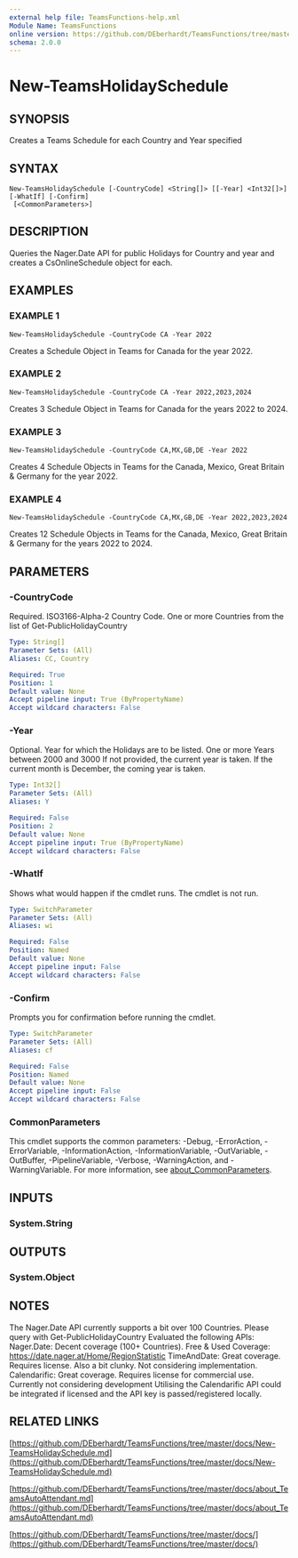 ```yaml
---
external help file: TeamsFunctions-help.xml
Module Name: TeamsFunctions
online version: https://github.com/DEberhardt/TeamsFunctions/tree/master/docs/New-TeamsHolidaySchedule.md
schema: 2.0.0
---
```


# New-TeamsHolidaySchedule

## SYNOPSIS
Creates a Teams Schedule for each Country and Year specified

## SYNTAX

```
New-TeamsHolidaySchedule [-CountryCode] <String[]> [[-Year] <Int32[]>] [-WhatIf] [-Confirm]
 [<CommonParameters>]
```

## DESCRIPTION
Queries the Nager.Date API for public Holidays for Country and year and creates a CsOnlineSchedule object for each.

## EXAMPLES

### EXAMPLE 1
```
New-TeamsHolidaySchedule -CountryCode CA -Year 2022
```

Creates a Schedule Object in Teams for Canada for the year 2022.

### EXAMPLE 2
```
New-TeamsHolidaySchedule -CountryCode CA -Year 2022,2023,2024
```

Creates 3 Schedule Object in Teams for Canada for the years 2022 to 2024.

### EXAMPLE 3
```
New-TeamsHolidaySchedule -CountryCode CA,MX,GB,DE -Year 2022
```

Creates 4 Schedule Objects in Teams for the Canada, Mexico, Great Britain & Germany for the year 2022.

### EXAMPLE 4
```
New-TeamsHolidaySchedule -CountryCode CA,MX,GB,DE -Year 2022,2023,2024
```

Creates 12 Schedule Objects in Teams for the Canada, Mexico, Great Britain & Germany for the years 2022 to 2024.

## PARAMETERS

### -CountryCode
Required.
ISO3166-Alpha-2 Country Code.
One or more Countries from the list of Get-PublicHolidayCountry

```yaml
Type: String[]
Parameter Sets: (All)
Aliases: CC, Country

Required: True
Position: 1
Default value: None
Accept pipeline input: True (ByPropertyName)
Accept wildcard characters: False
```

### -Year
Optional.
Year for which the Holidays are to be listed.
One or more Years between 2000 and 3000
If not provided, the current year is taken.
If the current month is December, the coming year is taken.

```yaml
Type: Int32[]
Parameter Sets: (All)
Aliases: Y

Required: False
Position: 2
Default value: None
Accept pipeline input: True (ByPropertyName)
Accept wildcard characters: False
```

### -WhatIf
Shows what would happen if the cmdlet runs.
The cmdlet is not run.

```yaml
Type: SwitchParameter
Parameter Sets: (All)
Aliases: wi

Required: False
Position: Named
Default value: None
Accept pipeline input: False
Accept wildcard characters: False
```

### -Confirm
Prompts you for confirmation before running the cmdlet.

```yaml
Type: SwitchParameter
Parameter Sets: (All)
Aliases: cf

Required: False
Position: Named
Default value: None
Accept pipeline input: False
Accept wildcard characters: False
```

### CommonParameters
This cmdlet supports the common parameters: -Debug, -ErrorAction, -ErrorVariable, -InformationAction, -InformationVariable, -OutVariable, -OutBuffer, -PipelineVariable, -Verbose, -WarningAction, and -WarningVariable. For more information, see [about_CommonParameters](http://go.microsoft.com/fwlink/?LinkID=113216).

## INPUTS

### System.String
## OUTPUTS

### System.Object
## NOTES
The Nager.Date API currently supports a bit over 100 Countries.
Please query with Get-PublicHolidayCountry
Evaluated the following APIs:
Nager.Date:   Decent coverage (100+ Countries).
Free & Used Coverage: https://date.nager.at/Home/RegionStatistic
TimeAndDate:  Great coverage.
Requires license.
Also a bit clunky.
Not considering implementation.
Calendarific: Great coverage.
Requires license for commercial use.
Currently not considering development
Utilising the Calendarific API could be integrated if licensed and the API key is passed/registered locally.

## RELATED LINKS

[https://github.com/DEberhardt/TeamsFunctions/tree/master/docs/New-TeamsHolidaySchedule.md](https://github.com/DEberhardt/TeamsFunctions/tree/master/docs/New-TeamsHolidaySchedule.md)

[https://github.com/DEberhardt/TeamsFunctions/tree/master/docs/about_TeamsAutoAttendant.md](https://github.com/DEberhardt/TeamsFunctions/tree/master/docs/about_TeamsAutoAttendant.md)

[https://github.com/DEberhardt/TeamsFunctions/tree/master/docs/](https://github.com/DEberhardt/TeamsFunctions/tree/master/docs/)

